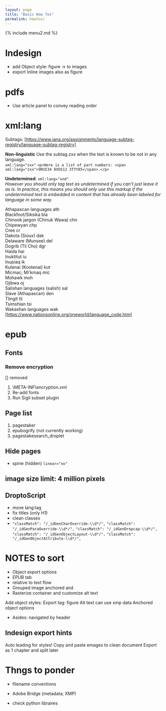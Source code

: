 ```yaml
---
layout: page
title: "Basic How Tos"
permalink: howtos/
---
```



{% include menu2.md %}


# Indesign
- add Object style: figure -> to images
- export Inline images also as figure


# pdfs
- Use article panel to convey reading order


# xml:lang
Subtags: [https://www.iana.org/assignments/language-subtag-registry/language-subtag-registry]

**Non-linguistic** Use the subtag *zxx* when the text is known to be not in any language.  
`xml:lang="zxx"`
`<p>Here is a list of part numbers: <span xml:lang="zxx">9RUI34 8XOS12 3TYY85</span>.</p>`

**Undetermined**:
`xml:lang="und"`  
*However you should only tag text as undetermined if you can't just leave it as is. In practice, this means you should only use this markup if the undetermined text is embedded in content that has already been labeled for language in some way.*


Athapascan languages ath  
Blackfoot/Siksika bla  
Chinook jargon (Chinuk Wawa) chn  
Chipewyan chp  
Cree cr  
Dakota (Sioux) dak  
Delaware (Munsee) del  
Dogrib (Tli Cho) dgr  
Haida hai  
Inuktitut iu  
Inupiaq ik  
Kutenai (Kootenai) kut  
Micmac; Mi'kmaq mic  
Mohawk moh  
Ojibwa oj  
Salishan languages (salish) sal  
Slave (Athapascan) den  
Tlingit tli  
Tsimshian tsi  
Wakashan languages wak  
[https://www.nationsonline.org/oneworld/language_code.htm]

# epub
## Fonts
### Remove encryption
[] removed
1. \META-INF\encryption.xml
2. Re-add fonts
3. Run Sigil subset plugin

## Page list
1. pagestaker
2. epubogrify (not currently working)
1. pagestakesearch_droplet

## Hide pages
- spine (hidden) `linear="no"`

## image size limit: 4 million pixels

## DroptoScript
 - move lang:tag
 - fix titles (only H1)
 - clean classes
  - `"classMatch": "/_idGenCharOverride-\\d*/",`
	`"classMatch": "/_idGenParaOverride-\\d*/",`
	`"classMatch": "/_idGenDropcap-\\d*/",`
	`"classMatch": "/_idGenObjectLayout-\\d*/",`
	`"classMatch": "/_idGenObjectAttribute-\\d*/",`
	
# NOTES to sort
- Object export options 
- EPUB tab 
- relative to text flow
- Grouped image anchored and
- Rasterize container and customize alt text

Add object styles:
Export tag: figure
Alt text can use xmp data
Anchored object options

- Asides: navigated by header

## Indesign export hints

Auto leading for styles!
Copy and paste emages to clean document
Export as 1 chapter and split later

# Thngs to ponder 
 - filename conventions
 - Adobe Bridge (metadata; XMP)

 -  check python libraires
